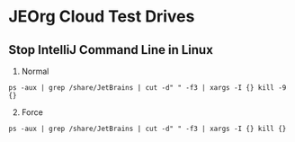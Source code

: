 # JEOrg Cloud Test Drives

## Stop IntelliJ Command Line in Linux

1. Normal

```shell
ps -aux | grep /share/JetBrains | cut -d" " -f3 | xargs -I {} kill -9 {}
```

2. Force

```shell
ps -aux | grep /share/JetBrains | cut -d" " -f3 | xargs -I {} kill {}
```

